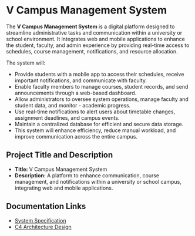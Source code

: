 # V Campus Management System

The **V Campus Management System** is a digital platform designed to streamline administrative tasks and communication within a university or school environment. It integrates web and mobile applications to enhance the student, faculty, and admin experience by providing real-time access to schedules, course management, notifications, and resource allocation.

The system will:
- Provide students with a mobile app to access their schedules, receive important notifications, and communicate with faculty.  
- Enable faculty members to manage courses, student records, and send announcements through a web-based dashboard.  
- Allow administrators to oversee system operations, manage faculty and student data, and monitor - academic progress.  
- Use real-time notifications to alert users about timetable changes, assignment deadlines, and campus events.  
- Maintain a centralized database for efficient and secure data storage.  
- This system will enhance efficiency, reduce manual workload, and improve communication across the entire campus.

## Project Title and Description
- **Title:** V Campus Management System
- **Description:** A platform to enhance communication, course management, and notifications within a university or school campus, integrating web and mobile applications.

## Documentation Links
- [System Specification](Specification.md)
- [C4 Architecture Design](Architecture.md)
